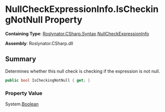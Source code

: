 # NullCheckExpressionInfo\.IsCheckingNotNull Property

**Containing Type**: [Roslynator.CSharp.Syntax](../../README.md)\.[NullCheckExpressionInfo](../README.md)

**Assembly**: Roslynator\.CSharp\.dll

## Summary

Determines whether this null check is checking if the expression is not null\.

```csharp
public bool IsCheckingNotNull { get; }
```

### Property Value

System\.[Boolean](https://docs.microsoft.com/en-us/dotnet/api/system.boolean)

